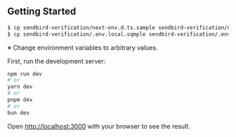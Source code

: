 ## Getting Started

```bash
$ cp sendbird-verification/next-env.d.ts.sample sendbird-verification/next-env.d.ts
$ cp sendbird-verification/.env.local.sqmple sendbird-verification/.env.local
```
※ Change environment variables to arbitrary values.

First, run the development server:

```bash
npm run dev
# or
yarn dev
# or
pnpm dev
# or
bun dev
```

Open [http://localhost:3000](http://localhost:3000) with your browser to see the result.